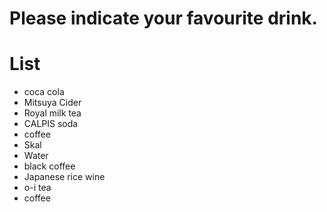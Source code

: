 # Please indicate your favourite drink.

# List
- coca cola
- Mitsuya Cider
- Royal milk tea
- CALPIS soda
- coffee
- Skal
- Water
- black coffee
- Japanese rice wine
- o-i tea
- coffee
